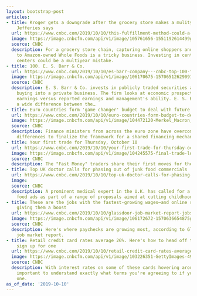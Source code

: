```yaml
---
layout: bootstrap-post
articles:
- title: Kroger gets a downgrade after the grocery store makes a mulityear mistake,
    Jefferies says
  url: https://www.cnbc.com/2019/10/10/this-fulfillment-method-could-a-multiyear-mistake-for-grocery-chains.html
  image: https://image.cnbcfm.com/api/v1/image/105761656-1551192614499gettyimages-696034012.jpeg?v=1551192641
  source: CNBC
  description: For a grocery store chain, capturing online shoppers and catching up
    to Amazon-owned Whole Foods is a tricky business. Investing in centralized fulfillment
    centers could be a multiyear mistake.
- title: 100. E. S. Barr & Co.
  url: https://www.cnbc.com/2019/10/10/es-barr-company---cnbc-top-100-financial-advisors.html
  image: https://image.cnbcfm.com/api/v1/image/106170675-1570651262909100updated.png?v=1570651282
  source: CNBC
  description: E. S. Barr & Co. invests in publicly traded securities as if it were
    buying into a private business. The firm looks at economic prospects, owners'
    earnings versus reported earnings and management's ability. E. S. Barr & Co. seeks
    a wide difference between the…
- title: Euro countries form 'game changer' budget to deal with future financial shocks
  url: https://www.cnbc.com/2019/10/10/euro-countries-form-budget-to-deal-with-future-financial-shocks.html
  image: https://image.cnbcfm.com/api/v1/image/104472120-Merkel_Macron_.jpg?v=1532563843
  source: CNBC
  description: Finance ministers from across the euro zone have overcome months of
    differences to finalize the framework for a shared financing mechanism.
- title: Your first trade for Thursday, October 10
  url: https://www.cnbc.com/2019/10/10/your-first-trade-for-thursday-october-10.html
  image: https://image.cnbcfm.com/api/v1/image/104245575-final-trade-logo.jpg?v=1485535955
  source: CNBC
  description: The "Fast Money" traders share their first moves for the market open.
- title: Top UK doctor calls for phasing out of junk food commercials
  url: https://www.cnbc.com/2019/10/10/top-uk-doctor-calls-for-phasing-out-of-junk-food-commercials.html
  image: 
  source: CNBC
  description: A prominent medical expert in the U.K. has called for a ban on junk
    food ads as part of a range of proposals aimed at cutting childhood obesity rates.
- title: These are the jobs with the fastest-growing wages—and online shopping is
    giving them a boost
  url: https://www.cnbc.com/2019/10/10/glassdoor-job-market-report-jobs-seeing-fastest-pay-growth.html
  image: https://image.cnbcfm.com/api/v1/image/106172672-1570636654875gettyimages-1027951118.jpg?v=1570636725
  source: CNBC
  description: Here's where paychecks are growing most, according to Glassdoor's latest
    job market report.
- title: Retail credit card rates average 26%. Here's how to head off trouble if you
    sign up for one
  url: https://www.cnbc.com/2019/10/10/retail-credit-card-rates-average-26percent-how-to-avoid-financial-trouble.html
  image: https://image.cnbcfm.com/api/v1/image/103226351-GettyImages-498871650.jpg?v=1569874382
  source: CNBC
  description: With interest rates on some of these cards hovering around 30%, it's
    important to understand exactly what terms you're agreeing to if you sign up for
    one.
as_of_date: '2019-10-10'
---
```



